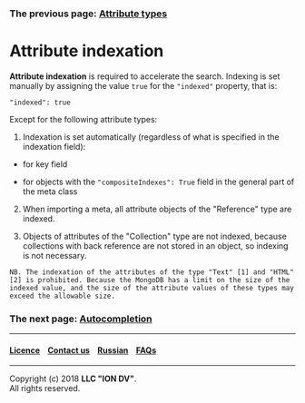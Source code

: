 ### The previous page: [Attribute types](/docs/en/2_system_description/metadata_structure/meta_class/property_types.md)  

# Attribute indexation

**Attribute indexation** is required to accelerate the search. Indexing is set manually by assigning the value `true` for the `"indexed"` property, that is:

```
"indexed": true
```

Except for the following attribute types:

1. Indexation is set automatically (regardless of what is specified in the indexation field):

* for key field

* for objects with the `"compositeIndexes": True` field in the general part of the meta class

2. When importing a meta, all attribute objects of the "Reference" type are indexed.

3. Objects of attributes of the "Collection" type are not indexed, because collections with back reference are not stored in an object, so indexing is not necessary. 

```
NB. The indexation of the attributes of the type "Text" [1] and "HTML" [2] is prohibited. Because the MongoDB has a limit on the size of the indexed value, and the size of the attribute values of these types may exceed the allowable size.
```
### The next page: [Autocompletion](/docs/en/2_system_description/metadata_structure/meta_class/atr_autoassigned.md)
--------------------------------------------------------------------------  


 #### [Licence](/LICENCE.md) &ensp;  [Contact us](https://iondv.com) &ensp;  [Russian](/docs/ru/2_system_description/metadata_structure/meta_class/atr_indexed.md)   &ensp; [FAQs](/faqs.md)          



--------------------------------------------------------------------------  

Copyright (c) 2018 **LLC "ION DV"**.   
All rights reserved. 